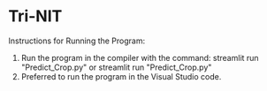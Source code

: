 # Tri-NIT
Instructions for Running the Program:

1. Run the program in the compiler with the command: streamlit run "Predict_Crop.py" or streamlit run "Predict_Crop.py"
2. Preferred to run the program in the Visual Studio code.
